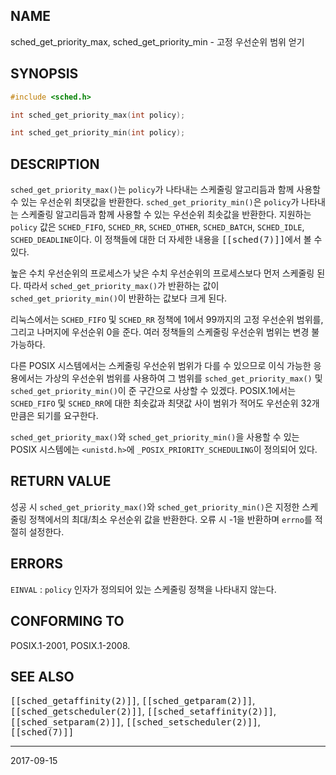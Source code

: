 ## NAME

sched_get_priority_max, sched_get_priority_min - 고정 우선순위 범위 얻기

## SYNOPSIS

```c
#include <sched.h>

int sched_get_priority_max(int policy);

int sched_get_priority_min(int policy);
```

## DESCRIPTION

`sched_get_priority_max()`는 `policy`가 나타내는 스케줄링 알고리듬과 함께 사용할 수 있는 우선순위 최댓값을 반환한다. `sched_get_priority_min()`은 `policy`가 나타내는 스케줄링 알고리듬과 함께 사용할 수 있는 우선순위 최솟값을 반환한다. 지원하는 `policy` 값은 `SCHED_FIFO`, `SCHED_RR`, `SCHED_OTHER`, `SCHED_BATCH`, `SCHED_IDLE`, `SCHED_DEADLINE`이다. 이 정책들에 대한 더 자세한 내용을 <tt>[[sched(7)]]</tt>에서 볼 수 있다.

높은 수치 우선순위의 프로세스가 낮은 수치 우선순위의 프로세스보다 먼저 스케줄링 된다. 따라서 `sched_get_priority_max()`가 반환하는 값이 `sched_get_priority_min()`이 반환하는 값보다 크게 된다.

리눅스에서는 `SCHED_FIFO` 및 `SCHED_RR` 정책에 1에서 99까지의 고정 우선순위 범위를, 그리고 나머지에 우선순위 0을 준다. 여러 정책들의 스케줄링 우선순위 범위는 변경 불가능하다.

다른 POSIX 시스템에서는 스케줄링 우선순위 범위가 다를 수 있으므로 이식 가능한 응용에서는 가상의 우선순위 범위를 사용하여 그 범위를 `sched_get_priority_max()` 및 `sched_get_priority_min()`이 준 구간으로 사상할 수 있겠다. POSIX.1에서는 `SCHED_FIFO` 및 `SCHED_RR`에 대한 최솟값과 최댓값 사이 범위가 적어도 우선순위 32개만큼은 되기를 요구한다.

`sched_get_priority_max()`와 `sched_get_priority_min()`을 사용할 수 있는 POSIX 시스템에는 `<unistd.h>`에 `_POSIX_PRIORITY_SCHEDULING`이 정의되어 있다.

## RETURN VALUE

성공 시 `sched_get_priority_max()`와 `sched_get_priority_min()`은 지정한 스케줄링 정책에서의 최대/최소 우선순위 값을 반환한다. 오류 시 -1을 반환하며 `errno`를 적절히 설정한다.

## ERRORS

`EINVAL`
:   `policy` 인자가 정의되어 있는 스케줄링 정책을 나타내지 않는다.

## CONFORMING TO

POSIX.1-2001, POSIX.1-2008.

## SEE ALSO

<tt>[[sched_getaffinity(2)]]</tt>, <tt>[[sched_getparam(2)]]</tt>, <tt>[[sched_getscheduler(2)]]</tt>, <tt>[[sched_setaffinity(2)]]</tt>, <tt>[[sched_setparam(2)]]</tt>, <tt>[[sched_setscheduler(2)]]</tt>, <tt>[[sched(7)]]</tt>

----

2017-09-15
